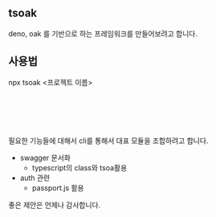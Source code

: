 ## tsoak
deno, oak 를 기반으로 하는 프레임워크를 만들어보려고 합니다.

## 사용법
npx tsoak <프로젝트 이름>


<br/>
<br/>
<br/>
<br/>

필요한 기능들에 대해서 cli를 통해서 대표 모듈을 조합하려고 합니다.

- swagger 문서화
  - typescript의 class와 tsoa활용
- auth 관련
  - passport.js 활용 

좋은 제안은 언제나 감사합니다.

